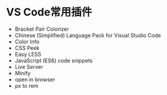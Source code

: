 # VS Code常用插件

- Bracket Pair Colorizer
- Chinese (Simplified) Language Pack for Visual Studio Code
- Color Info
- CSS Peek
- Easy LESS
- JavaScript (ES6) code snippets
- Live Server
- Minify
- open in browser
- px to rem